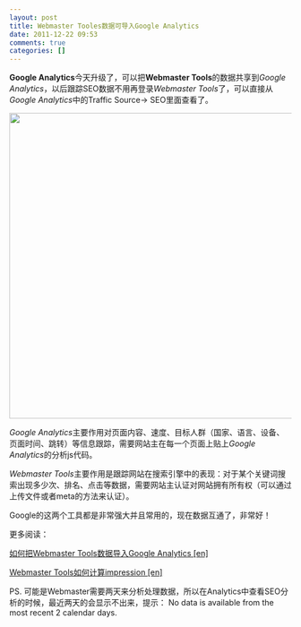 ```yaml
---
layout: post
title: Webmaster Tooles数据可导入Google Analytics
date: 2011-12-22 09:53
comments: true
categories: []
---
```

<strong>Google Analytics</strong>今天升级了，可以把<strong>Webmaster Tools</strong>的数据共享到<em>Google Analytics</em>，以后跟踪SEO数据不用再登录<em>Webmaster Tools</em>了，可以直接从<em>Google Analytics</em>中的Traffic Source-&gt; SEO里面查看了。

<img class="aligncenter size-full wp-image-1086" title="webmaster" src="http://yuguo.us/weblog/files/2011/12/webmaster.png" alt="" width="666" height="546" />

<em><!--more-->Google Analytics</em>主要作用对页面内容、速度、目标人群（国家、语言、设备、页面时间、跳转）等信息跟踪，需要网站主在每一个页面上贴上<em>Google Analytics</em>的分析js代码。

<em>Webmaster Tools</em>主要作用是跟踪网站在搜索引擎中的表现：对于某个关键词搜索出现多少次、排名、点击等数据，需要网站主认证对网站拥有所有权（可以通过上传文件或者meta的方法来认证）。

Google的这两个工具都是非常强大并且常用的，现在数据互通了，非常好！

更多阅读：

<a href="http://support.google.com/analytics/bin/answer.py?hl=en&amp;topic=1308589&amp;answer=1308617#utm_medium=email&amp;utm_source=analytics&amp;utm_campaign=dec2011&amp;utm_content=webmaster_instuctions">如何把Webmaster Tools数据导入Google Analytics [en]</a>

<a href="http://www.seroundtable.com/google-impressions-14057.html">Webmaster Tools如何计算impression [en]</a>

PS. 可能是Webmaster需要两天来分析处理数据，所以在Analytics中查看SEO分析的时候，最近两天的会显示不出来，提示：
No data is available from the most recent 2 calendar days.
